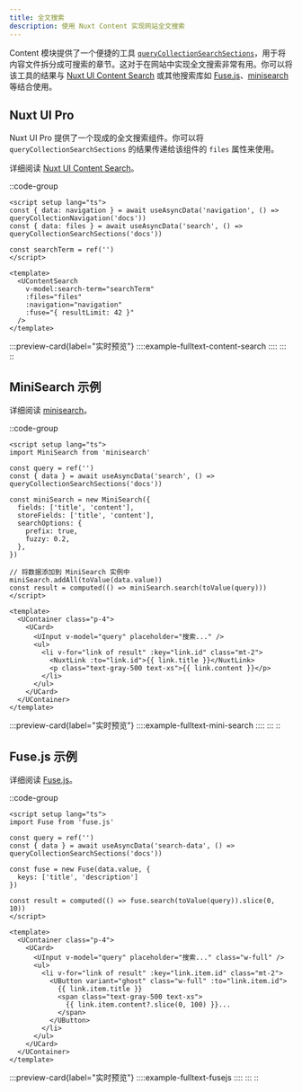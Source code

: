 ```yaml
---
title: 全文搜索
description: 使用 Nuxt Content 实现网站全文搜索
---
```


Content 模块提供了一个便捷的工具 [`queryCollectionSearchSections`](/docs/utils/query-collection-search-sections)，用于将内容文件拆分成可搜索的章节。这对于在网站中实现全文搜索非常有用。你可以将该工具的结果与 [Nuxt UI Content Search](https://ui.nuxt.com/pro/components/content-search) 或其他搜索库如 [Fuse.js](https://fusejs.io/)、[minisearch](https://lucaong.github.io/minisearch) 等结合使用。

## Nuxt UI Pro

Nuxt UI Pro 提供了一个现成的全文搜索组件。你可以将 `queryCollectionSearchSections` 的结果传递给该组件的 `files` 属性来使用。

详细阅读 [Nuxt UI Content Search](https://ui.nuxt.com/pro/components/content-search)。

::code-group
```vue [UContentSearchExample.vue]
<script setup lang="ts">
const { data: navigation } = await useAsyncData('navigation', () => queryCollectionNavigation('docs'))
const { data: files } = await useAsyncData('search', () => queryCollectionSearchSections('docs'))

const searchTerm = ref('')
</script>

<template>
  <UContentSearch
    v-model:search-term="searchTerm"
    :files="files"
    :navigation="navigation"
    :fuse="{ resultLimit: 42 }"
  />
</template>
```

  :::preview-card{label="实时预览"}
    ::::example-fulltext-content-search
    ::::
  :::
::

## MiniSearch 示例

详细阅读 [minisearch](https://lucaong.github.io/minisearch)。

::code-group
```vue [MiniSearchExample.vue]
<script setup lang="ts">
import MiniSearch from 'minisearch'

const query = ref('')
const { data } = await useAsyncData('search', () => queryCollectionSearchSections('docs'))

const miniSearch = new MiniSearch({
  fields: ['title', 'content'],
  storeFields: ['title', 'content'],
  searchOptions: {
    prefix: true,
    fuzzy: 0.2,
  },
})

// 将数据添加到 MiniSearch 实例中
miniSearch.addAll(toValue(data.value))
const result = computed(() => miniSearch.search(toValue(query)))
</script>

<template>
  <UContainer class="p-4">
    <UCard>
      <UInput v-model="query" placeholder="搜索..." />
      <ul>
        <li v-for="link of result" :key="link.id" class="mt-2">
          <NuxtLink :to="link.id">{{ link.title }}</NuxtLink>
          <p class="text-gray-500 text-xs">{{ link.content }}</p>
        </li>
      </ul>
    </UCard>
  </UContainer>
</template>
```

  :::preview-card{label="实时预览"}
    ::::example-fulltext-mini-search
    ::::
  :::
::

## Fuse.js 示例

详细阅读 [Fuse.js](https://fusejs.io)。

::code-group
```vue [FusejsExample.vue]
<script setup lang="ts">
import Fuse from 'fuse.js'

const query = ref('')
const { data } = await useAsyncData('search-data', () => queryCollectionSearchSections('docs'))

const fuse = new Fuse(data.value, {
  keys: ['title', 'description']
})

const result = computed(() => fuse.search(toValue(query)).slice(0, 10))
</script>

<template>
  <UContainer class="p-4">
    <UCard>
      <UInput v-model="query" placeholder="搜索..." class="w-full" />
      <ul>
        <li v-for="link of result" :key="link.item.id" class="mt-2">
          <UButton variant="ghost" class="w-full" :to="link.item.id">
            {{ link.item.title }}
            <span class="text-gray-500 text-xs">
              {{ link.item.content?.slice(0, 100) }}...
            </span>
          </UButton>
        </li>
      </ul>
    </UCard>
  </UContainer>
</template>
```

  :::preview-card{label="实时预览"}
    ::::example-fulltext-fusejs
    ::::
  :::
::